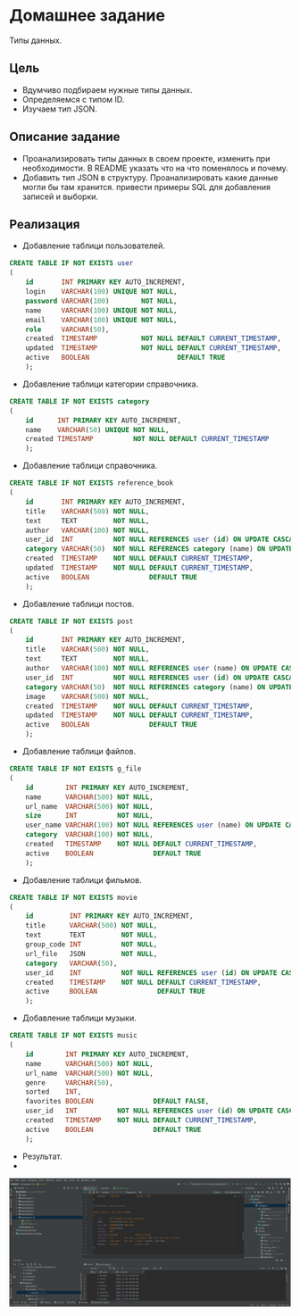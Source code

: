 # Домашнее задание

Типы данных.

## Цель

+ Вдумчиво подбираем нужные типы данных.
+ Определяемся с типом ID.
+ Изучаем тип JSON.

## Описание задание

+ Проанализировать типы данных в своем проекте, изменить при необходимости. В README указать что на что поменялось и почему.
+ Добавить тип JSON в структуру. Проанализировать какие данные могли бы там хранится. привести примеры SQL для добавления записей и выборки.

## Реализация



+ Добавление таблици пользователей.

```SQL
CREATE TABLE IF NOT EXISTS user
(
    id       INT PRIMARY KEY AUTO_INCREMENT,
    login    VARCHAR(100) UNIQUE NOT NULL,
    password VARCHAR(100)        NOT NULL,
    name     VARCHAR(100) UNIQUE NOT NULL,
    email    VARCHAR(100) UNIQUE NOT NULL,
    role     VARCHAR(50),
    created  TIMESTAMP           NOT NULL DEFAULT CURRENT_TIMESTAMP,
    updated  TIMESTAMP           NOT NULL DEFAULT CURRENT_TIMESTAMP,
    active   BOOLEAN                      DEFAULT TRUE
    );
```

+ Добавление таблици категории справочника.

```SQL
CREATE TABLE IF NOT EXISTS category
(
    id      INT PRIMARY KEY AUTO_INCREMENT,
    name    VARCHAR(50) UNIQUE NOT NULL,
    created TIMESTAMP          NOT NULL DEFAULT CURRENT_TIMESTAMP
    );
```

+ Добавление таблици справочника.

```SQL
CREATE TABLE IF NOT EXISTS reference_book
(
    id       INT PRIMARY KEY AUTO_INCREMENT,
    title    VARCHAR(500) NOT NULL,
    text     TEXT         NOT NULL,
    author   VARCHAR(100) NOT NULL,
    user_id  INT          NOT NULL REFERENCES user (id) ON UPDATE CASCADE,
    category VARCHAR(50)  NOT NULL REFERENCES category (name) ON UPDATE CASCADE,
    created  TIMESTAMP    NOT NULL DEFAULT CURRENT_TIMESTAMP,
    updated  TIMESTAMP    NOT NULL DEFAULT CURRENT_TIMESTAMP,
    active   BOOLEAN               DEFAULT TRUE
    );
```

+ Добавление таблици постов.

```SQL
CREATE TABLE IF NOT EXISTS post
(
    id       INT PRIMARY KEY AUTO_INCREMENT,
    title    VARCHAR(500) NOT NULL,
    text     TEXT         NOT NULL,
    author   VARCHAR(100) NOT NULL REFERENCES user (name) ON UPDATE CASCADE,
    user_id  INT          NOT NULL REFERENCES user (id) ON UPDATE CASCADE,
    category VARCHAR(50)  NOT NULL REFERENCES category (name) ON UPDATE CASCADE,
    image    VARCHAR(500) NOT NULL,
    created  TIMESTAMP    NOT NULL DEFAULT CURRENT_TIMESTAMP,
    updated  TIMESTAMP    NOT NULL DEFAULT CURRENT_TIMESTAMP,
    active   BOOLEAN               DEFAULT TRUE
    );
```

+ Добавление таблици файлов.

```SQL
CREATE TABLE IF NOT EXISTS g_file
(
    id        INT PRIMARY KEY AUTO_INCREMENT,
    name      VARCHAR(500) NOT NULL,
    url_name  VARCHAR(500) NOT NULL,
    size      INT          NOT NULL,
    user_name VARCHAR(100) NOT NULL REFERENCES user (name) ON UPDATE CASCADE,
    category  VARCHAR(100) NOT NULL,
    created   TIMESTAMP    NOT NULL DEFAULT CURRENT_TIMESTAMP,
    active    BOOLEAN               DEFAULT TRUE
    );
```

+ Добавление таблици фильмов.

```SQL
CREATE TABLE IF NOT EXISTS movie
(
    id         INT PRIMARY KEY AUTO_INCREMENT,
    title      VARCHAR(500) NOT NULL,
    text       TEXT         NOT NULL,
    group_code INT          NOT NULL,
    url_file   JSON         NOT NULL,
    category   VARCHAR(50),
    user_id    INT          NOT NULL REFERENCES user (id) ON UPDATE CASCADE,
    created    TIMESTAMP    NOT NULL DEFAULT CURRENT_TIMESTAMP,
    active     BOOLEAN               DEFAULT TRUE
    );
```

+ Добавление таблици музыки.

```SQL
CREATE TABLE IF NOT EXISTS music
(
    id        INT PRIMARY KEY AUTO_INCREMENT,
    name      VARCHAR(500) NOT NULL,
    url_name  VARCHAR(500) NOT NULL,
    genre     VARCHAR(50),
    sorted    INT,
    favorites BOOLEAN               DEFAULT FALSE,
    user_id   INT          NOT NULL REFERENCES user (id) ON UPDATE CASCADE,
    created   TIMESTAMP    NOT NULL DEFAULT CURRENT_TIMESTAMP,
    active    BOOLEAN               DEFAULT TRUE
    );
```

+ Результат.
+ 
![:](imaje.png)
